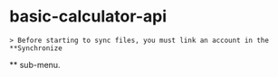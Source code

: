 # basic-calculator-api
	> Before starting to sync files, you must link an account in the **Synchronize
  ** sub-menu.
